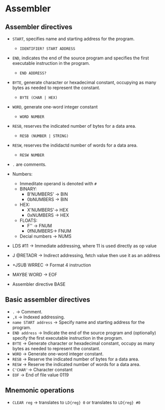 # Assembler

## Assembler directives

- `START`, specifies name and starting address for the program.
    - `IDENTIFIER? START ADDRESS`
- `END`, indicates the end of the source program and specifies the first executable instruction in the program.
    - `END ADDRESS?`
- `BYTE`, generate character or hexadecimal constant, occupying as many bytes as needed to represent the constant.
    - `BYTE (CHAR | HEX)`
- `WORD`, generate one-word integer constant
    - `WORD NUMBER`
- `RESB`, reserves the indicated number of bytes for a data area.
    - `RESB (NUMBER | STRING)`
- `RESW`, reserves the indidactd number of words for a data area.
    - `RESW NUMBER`


- `.` are comments.

- Numbers:
    - Immeditate operand is denoted with `#`
    - BINARY:
        - B'NUMBERS' -> BIN
        - 0bNUMBERS -> BIN
    - HEX:
        - X'NUMBERS'-> HEX
        - 0xNUMBERS -> HEX
    - FLOATS:
        - F'' -> FNUM
        - 0fNUMBERS-> FNUM
    - Decial numbers -> NUMS


- LDS #11 -> Immediate addressing, where 11 is used directly as op value
- J @RETADR -> Indirect addressing, fetch value then use it as an address
- +JSUB WRREC -> Format 4 instruction
- MAYBE WORD -> EOF
- Assembler directive BASE

## Basic assembler directives

- `.` -> Comment.
- `,X` -> Indexed addressing.
- `name START address` -> Specify name and starting address for the program.
- `END address` -> Indicate the end of the source program and (optionally) specify the first executable instruction in the program.
- `BYTE` -> Generate character or hexadecimal constant, occupy as many bytes as needed to represent the constant.
- `WORD` -> Generate one-word integer constant.
- `RESB` -> Reserve the indicated number of bytes for a data area.
- `RESW` -> Reserve the indicated number of words for a data area.
- `C'CHAR'`-> Character constant
- `EOF` -> End of file value 0119

## Mnemonic operations

- `CLEAR reg` -> translates to `LD{reg} 0` or translates to `LD{reg} #0`
